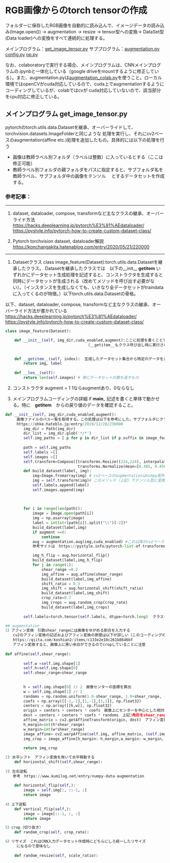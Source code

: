 # RGB画像からのtorch tensorの作成
フォルダーに保存したRGB画像を自動的に読み込んで、イメージデータの読み込み(Image.open()) → augmentation → resize → tensor型への変換→ DataSet型(Data loader)への変換をすべて連続的に処理する。

メインプログラム：[get_image_tensor.py](./CNN_pytorch_fineTuning/get_image_tensor.py)
サブプログラム：[augmentation.py](./CNN_pytorch_fineTuning/augmentation.py) [config.py](./CNN_pytorch_fineTuning/config.py) [np.py](./CNN_pytorch_fineTuning/np.py)

なお、colaboratoryで実行する場合、メインプログラムは、CNNメインプログラムの.ipynbと一体化している（google driveをmountするように修正している）。また、augmentation.pyは[augmentation_colab.py](./CNN_pytorch_fineTuning/augmentation_colab.py)を使うこと。ローカル環境ではopenCVがcuda対応しているので、cuda上でaugmentationするようにコーディングしているが、colabではcvが
cuda対応していないので、該当部分をcpu対応に修正している。

## メインプログラム get_image_tensor.py
pytorchのtorch.utils.data.Datasetを継承、オーバーライドして、torchvision.datasets.ImageFolderと同じような
処理を実行し、それにcv2ベースのaugmentation(affine etc.)処理を追加したもの。具体的には以下の処理を行う

- 画像は教師ラベル別フォルダ（ラベルは整数）に入っているとする（ここは修正可能）
- 教師ラベル別フォルダの親フォルダをパスに指定すると、サブフォルダ名を教師ラベル、サブフォルダ中の画像をテンソル
　とするデータセットを作成する。

### 参考記事：
--- 
1. dataset, dataloader, compose, transformなど主なクラスの継承、オーバーライド方法
https://hacks.deeplearning.jp/pytorch%E3%81%AEdataloader/
https://pystyle.info/pytorch-how-to-create-custom-dataset-class/

2. Pytorch torchvision dataset, dataloader解説
https://konchangakita.hatenablog.com/entry/2020/05/21/220000

---



1. Datasetクラス
class image_feature(Dataset):torch.utils.data.Datasetを継承したクラス。
Datasetを継承したクラスでは　以下の__init__  __getitem__ いずれかにデータセット生成処理を記述すると、コンストラクタを生成すると同時にデータセットが生成される（改めてメソッドを呼び出す必要がない）。（インスタンスを生成しなくても、いきなり全データセットがtraindataに入ってくるのが特徴。）以下torch.utils.data.Datasetの骨格。


以下、dataset, dataloader, compose, transformなど主なクラスの継承、オーバーライド方法が書かれている
https://hacks.deeplearning.jp/pytorch%E3%81%AEdataloader/
https://pystyle.info/pytorch-how-to-create-custom-dataset-class/

```python
class image_feature(Dataset):

    def __init__(self, img_dir,cuda_enabled,augment):ここに処理を書くことでクラス呼び出し時にデータセットが生成される
　　　　　　　　　　　　　　　　　　　　　　（__getitem__もクラス呼び出し時に実行されるので、そちらに処理を書いてもいい）

    
    def __getitem__(self, index):  生成したデータセット集合から特定のデータをindexで取り出すための内部メソッド。通常のインデクシングだと img[index] , label[index] というように個別に指定する必要があるが、__getitem__ （ここではimgとlabelのペア）に対して、まとめてインデクシングできる。つまり、traindata[index] とすると該当のイメージテンソルとクラスラベルがいっぺんに取り出される。
        return img, label
        
    def __len__(self):
        return len(self.images) # 単にデータセットの数を返すもの
```


2. コンストラクタ
augment = 1 1ならaugmentあり、0ならなし


3. メインプログラムコーディングの詳細
if __main___ 記述を書くと単体で動かせる。特に　__getitem__　からの戻り値のデータを確認すること。

```python
def __init__(self, img_dir,cuda_enabled,augment):
     画像ファイルのパス一覧を取得する。この処理は以下を参考にした。サブフォルダにクラスラベルをつけると、片っ端から画像とクラスラベルを作成する。なお、クラスラベル名は以下の*でパス名から文字列処理で取得している
　　　https://ohke.hateblo.jp/entry/2019/12/28/230000
        img_dir = Path(img_dir)
        dir_list = img_dir.glob('*/*')        
        self.img_paths = [ p for p in dir_list if p.suffix in image_feature.IMG_EXTENSIONS]
        
        path = self.img_paths
        self.labels =[]
        self.images =[]
        self.transform=Compose([transforms.Resize((224,224), interpolation=Image.BICUBIC), transforms.ToTensor(), \
                                transforms.Normalize(mean=[0.485, 0.456, 0.406], std=[0.229, 0.224, 0.225]),])
        def build_dataset(label, img):
            img=Image.fromarray(img) # cv2ベースのaugmentationはnumpy配列型に対して処理する。これに対しいて、torch transform(augmentationに相当）は、PIL Imageデータ型に対して処理するので、変換している。
            img = self.transform(img)# このメソッド（上記）でテンソル型に変換。最後に必ずtorch.tensor型に変換が必要
            self.labels.append(label)
            self.images.append(img)
            
            
        
        for i in range(len(path)):
            image = Image.open(path[i])        
            img = np.asarray(image)       
            label = int(str(path[i]).split("\\")[-2])*
            build_dataset(label,img)
            if augment ==0:
                continue
            aug = augmentation.aug(img,cuda_enabled) #これ以降がcv2ベースのaugmentation. torchベースのaugmentationは、transforms なのでこれに書き換えられるかもしれない。
            参考サイトは　https://pystyle.info/pytorch-list-of-transforms/

            img_h_flip = aug.horizontal_flip()
            build_dataset(label,img_h_flip)
            for j in range(1):
                shear_range =0.2
                img_affine = aug.affine(shear_range)
                build_dataset(label,img_affine)
                shift_ratio = 0.3
                img_shift = aug.horizontal_shift(shift_ratio)
                build_dataset(label,img_shift)
                crop_rate=0.7
                img_crops = aug.random_crop(crop_rate)
                build_dataset(label,img_crops)
            
        self.labels=torch.tensor(self.labels, dtype=torch.long)  クラスラベルデータは、torch.longでテンソルにしないと、nn.の勾配計算でエラーになる！

## augmentation　　　　
1）アフィン変換　引数shear_rangeには画像をゆがめる割合を入力する
　　cv2のアフィン変換の記述およびアフィン変換の原理は以下が詳しい（このコーディングの元ネタ）
　　https://qiita.com/koshian2/items/c133e2e10c261b8646bf
　　アフィン変換すると、画像上に黒い余白ができるのでcropしていることに注意
　　
def affine(self,shear_range):
    
        self.w =self.img.shape[1]
        self.h=self.img.shape[0]
        self.shear_range=shear_range
        
        
        h = self.img.shape[0] // 2　画像センターの座標を算出
        w = self.img.shape[1] // 2
        randoms = np.random.uniform(1.0-shear_range, 1.0+shear_range, (3,2)).astype(np.float32) #32ビット変数にする
        coefs = np.array([[-1,-1],[1,-1],[1,1]], np.float32)　
        centers = np.array([[h,w]], np.float32)
        origin = centers + centers * coefs　画像上にセンターを中心とした相対座標[-1,-1],[1,-1],[1,1]の3角形を作る
        dest = centers + centers * coefs * randoms　上記3角形をshear_rangeからの乱数randomsに従ってゆがめる（アフィン変換）
        affine_matrix = cv2.getAffineTransform(origin, dest)　アフィン変換行列を生成（アフィン変換は、変換行列と変換対象の画像の積で計算するが、どのように変換したいのかを3角形origin -> destの変換でまず表しておいて、それを実現するためのアフィン変換行列を逆算する便利なメソッド）
        h_margin=int(h*shear_range)
        w_margin=int(w*shear_range)
        image_affine= cv2.warpAffine(self.img, affine_matrix, (self.img.shape[1],self.img.shape[0]))　画像を入力してアフィン変換
        img_crop = image_affine[h_margin:-h_margin,w_margin:-w_margin,:]　アフィン変換でできあがる黒い余白は　最大h*shear_range　w*shear_rangeなのでcropして余白を取る
        
        return img_crop

2) 水平シフト　アフィン変換を用いて水平移動する
    def horizontal_shift(self,shear_range):
    
3) 左右逆転
　　参考　https://www.kumilog.net/entry/numpy-data-augmentation
        
    def horizontal_flip(self,):
        image = self.img[:, ::-1, :]
        return image
    
4）上下逆転
    def vertical_flip(self,):
        image = image[::-1, :, :]
        return image

5）crop（切り抜き）
    def random_crop(self, crop_rate):

6）リサイズ　これはCNN入力データセット作成時にどちらにしろ統一したリサイズ
　　　になるので意味なし
    
    def random_resize(self, scale_ratio):